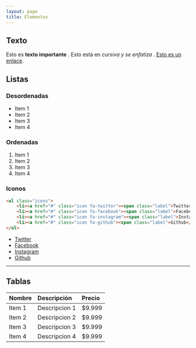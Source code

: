 ```yaml
---
layout: page
title: Elementos
---
```


## Texto

Esto es **texto importante** . Esto está en *cursiva y se enfatiza* . [Esto es un enlace](#).


## Listas

### Desordenadas

- Item 1
- Item 2
- Item 3
- Item 4

### Ordenadas


1. Item 1
1. Item 2
1. Item 3
1. Item 4

### Iconos


```html
<ul class="icons">
	<li><a href="#" class="icon fa-twitter"><span class="label">Twitter</span></a></li>
	<li><a href="#" class="icon fa-facebook"><span class="label">Facebook</span></a></li>
	<li><a href="#" class="icon fa-instagram"><span class="label">Instagram</span></a></li>
	<li><a href="#" class="icon fa-github"><span class="label">Github</span></a></li>
</ul>
```

<ul class="icons">
	<li><a href="#" class="icon fa-twitter"><span class="label">Twitter</span></a></li>
	<li><a href="#" class="icon fa-facebook"><span class="label">Facebook</span></a></li>
	<li><a href="#" class="icon fa-instagram"><span class="label">Instagram</span></a></li>
	<li><a href="#" class="icon fa-github"><span class="label">Github</span></a></li>
</ul>


---

## Tablas

|Nombre|Descripción|Precio|
|:-----|:----------|:-----|
|Item 1|Descripcion 1|$9.999|
|Item 2|Descripcion 2|$9.999|
|Item 3|Descripcion 3|$9.999|
|Item 4|Descripcion 4|$9.999|

